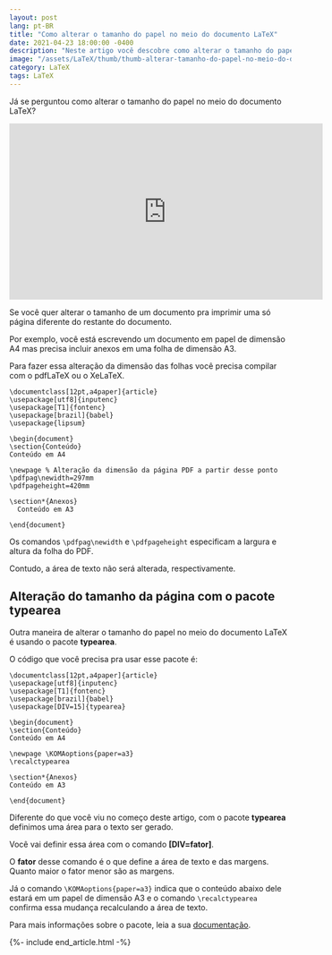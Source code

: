 ```yaml
---
layout: post
lang: pt-BR
title: "Como alterar o tamanho do papel no meio do documento LaTeX"
date: 2021-04-23 18:00:00 -0400
description: "Neste artigo você descobre como alterar o tamanho do papel no meio do documento LaTeX."
image: "/assets/LaTeX/thumb/thumb-alterar-tamanho-do-papel-no-meio-do-documento-LaTeX.png"
category: LaTeX
tags: LaTeX
---
```


Já se perguntou como alterar o tamanho do papel no meio do documento LaTeX?

<!-- Youtube Video -->
<div class="yt-video">
<iframe width="560" height="315" src="https://www.youtube.com/embed/cRNMtmYU0FM?si=h6dAm9Lnxue8hsiD" title="YouTube video player" frameborder="0" allow="accelerometer; autoplay; clipboard-write; encrypted-media; gyroscope; picture-in-picture; web-share" allowfullscreen></iframe>
</div>

Se você quer alterar o tamanho de um documento pra imprimir uma só página diferente do restante do documento.

Por exemplo, você está escrevendo um documento em papel de dimensão A4 mas precisa incluir anexos em uma folha de dimensão A3.

Para fazer essa alteração da dimensão das folhas você precisa compilar com o pdfLaTeX ou o XeLaTeX.

```TeX
\documentclass[12pt,a4paper]{article}
\usepackage[utf8]{inputenc}
\usepackage[T1]{fontenc}
\usepackage[brazil]{babel}
\usepackage{lipsum}

\begin{document}
\section{Conteúdo}
Conteúdo em A4

\newpage % Alteração da dimensão da página PDF a partir desse ponto
\pdfpag\newidth=297mm
\pdfpageheight=420mm

\section*{Anexos}
  Conteúdo em A3

\end{document}
```

Os comandos `\pdfpag\newidth` e `\pdfpageheight` especificam a largura e altura da folha do PDF.

Contudo, a área de texto não será alterada, respectivamente.

## Alteração do tamanho da página com o pacote typearea

Outra maneira de alterar o tamanho do papel no meio do documento LaTeX é usando o pacote **typearea**.

O código que você precisa pra usar esse pacote é:

```TeX
\documentclass[12pt,a4paper]{article}
\usepackage[utf8]{inputenc}
\usepackage[T1]{fontenc}
\usepackage[brazil]{babel}
\usepackage[DIV=15]{typearea}

\begin{document}
\section{Conteúdo}
Conteúdo em A4

\newpage \KOMAoptions{paper=a3}
\recalctypearea

\section*{Anexos}
Conteúdo em A3

\end{document}
```

Diferente do que você viu no começo deste artigo, com o pacote **typearea** definimos uma área para o texto ser gerado.

Você vai definir essa área com o comando **[DIV=fator]**.

O **fator** desse comando é o que define a área de texto e das margens. Quanto maior o fator menor são as margens.

Já o comando `\KOMAoptions{paper=a3}` indica que o conteúdo abaixo dele estará em um papel de dimensão A3 e o comando `\recalctypearea` confirma essa mudança recalculando a área de texto.

Para mais informações sobre o pacote, leia a sua <a href="https://www.ctan.org/pkg/typearea" target="_blank">documentação</a>.

{%- include end_article.html -%}
